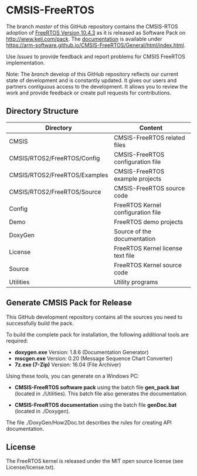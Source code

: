 # CMSIS-FreeRTOS
The branch *master* of this GitHub repository contains the CMSIS-RTOS adoption of [FreeRTOS Version 10.4.3](https://github.com/FreeRTOS/FreeRTOS/releases/download/V10.3.1/FreeRTOSv10.3.1.zip) as it is released as Software Pack on http://www.keil.com/pack. The [documentation](https://arm-software.github.io/CMSIS-FreeRTOS/General/html/index.html) is available under https://arm-software.github.io/CMSIS-FreeRTOS/General/html/index.html.

Use *Issues* to provide feedback and report problems for CMSIS FreeRTOS implementation.

Note: The *branch* develop of this GitHub repository reflects our current state of development and is constantly updated. It gives our users and partners contiguous access to the development. It allows you to review the work and provide feedback or create pull requests for contributions.

## Directory Structure

| Directory                     | Content                            |                
| ----------------------------- | -----------------------------------|
| CMSIS                         | CMSIS-FreeRTOS related files       |
| CMSIS/RTOS2/FreeRTOS/Config   | CMSIS-FreeRTOS configuration file  |
| CMSIS/RTOS2/FreeRTOS/Examples | CMSIS-FreeRTOS example projects    |
| CMSIS/RTOS2/FreeRTOS/Source   | CMSIS-FreeRTOS source code         |
| Config                        | FreeRTOS Kernel configuration file |
| Demo                          | FreeRTOS demo projects             |
| DoxyGen                       | Source of the documentation        |
| License                       | FreeRTOS Kernel license text file  |
| Source                        | FreeRTOS Kernel source code        |
| Utilities                     | Utility programs                   |

## Generate CMSIS Pack for Release

This GitHub development repository contains all the sources you need to successfully build the pack.

To build the complete pack for installation, the following additional tools are required:
 - **doxygen.exe**    Version: 1.8.6 (Documentation Generator)
 - **mscgen.exe**     Version: 0.20  (Message Sequence Chart Converter)
 - **7z.exe (7-Zip)** Version: 16.04 (File Archiver)
  
Using these tools, you can generate on a Windows PC:
 - **CMSIS-FreeRTOS software pack** using the batch file **gen_pack.bat** (located in ./Utilities). This batch file also
   generates the documentation.
  
 - **CMSIS-FreeRTOS documentation** using the batch file **genDoc.bat** (located in ./Doxygen). 

The file ./DoxyGen/How2Doc.txt describes the rules for creating API documentation.

## License

The FreeRTOS kernel is released under the MIT open source license (see License/license.txt).
